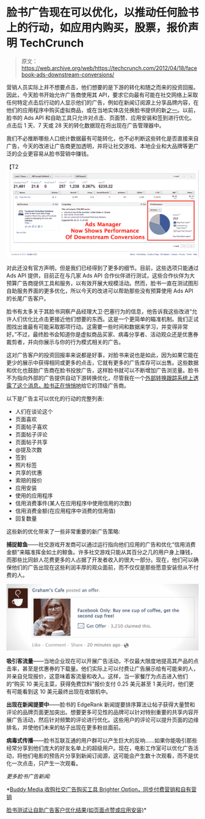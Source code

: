 # 脸书广告现在可以优化，以推动任何脸书上的行动，如应用内购买，股票，报价声明 TechCrunch

> 原文：<https://web.archive.org/web/https://techcrunch.com/2012/04/18/facebook-ads-downstream-conversions/>

营销人员实际上并不想要点击，他们想要的是下游的转化和随之而来的投资回报。因此，今天脸书开始允许广告商使用其 API，要求它向最有可能在社交网络上采取任何特定点击后行动的人显示他们的广告，例如在新闻订阅源上分享品牌内容，在他们的应用程序中购买虚拟商品，或在当地实体店兑换脸书提供的新[之一](https://web.archive.org/web/20221207045112/http://www.facebook.com/help/offers)。以前，脸书的 Ads API 和自助工具只允许对点击、页面赞、应用安装和签到进行优化。点击后 1 天、7 天或 28 天的转化数据现在将出现在广告管理器中。

我们不必推断哪些人口统计数据最有可能转化，也不必判断这些转化是否直接来自广告，今天的改进让广告商更加透明，并将让社交游戏、本地企业和大品牌等更广泛的企业更容易从脸书营销中赚钱。

【T2![](img/07dad897c1d0374fba364489b98a1c29.png "Action Measurement Screenshot Done")

对此还没有官方声明，但是我们已经得到了更多的细节。目前，这些选项只能通过 Ads API 提供，目前正在与几家 Ads API 合作伙伴进行测试，这些合作伙伴为大预算广告商提供工具和服务，以有效开展大规模活动。然而，脸书一直在测试图形自助服务界面的更多优化，所以今天的改进可以帮助那些没有预算使用 Ads API 的长尾广告客户。

脸书有太多关于其脸书洞察产品经理大卫·巴塞行为的信息，他告诉我这些改进“允许人们优化比点击更接近他们想要的东西。这是一个更简单的瞄准机制。我们正试图找出谁最有可能采取那项行动。这需要一些时间和数据来学习，并变得非常好。”不过，最终脸书会知道你是虚拟商品买家、病毒分享者、活动观众还是优惠券裁剪者，并向你展示与你的行为模式相关的广告。

这对广告客户的投资回报率来说都是好事，对脸书来说也是如此，因为如果它能在更少的展示中获得相同或更多的点击，它就有更多的广告库存可以出售。这些数据和优化也鼓励广告商在脸书投放广告，这样脸书就可以不断增加广告浏览量。脸书不为指向外部的广告提供自动下游转换优化，尽管我在一个[外部转换跟踪系统上透露了这个消息，脸书正在悄悄地](https://web.archive.org/web/20221207045112/https://beta.techcrunch.com/2011/12/07/conversion-tracking/)给它的顶级广告商。

以下是广告主可以优化的行动的完整列表:

*   人们在谈论这个
*   页面喜欢
*   页面帖子喜欢
*   页面帖子评论
*   页面帖子共享
*   @提及次数
*   签到
*   照片标签
*   共享的优惠
*   索赔的报价
*   应用安装
*   使用的应用程序
*   信用消费事件(某人在应用程序中使用信用的次数)
*   信用消费金额(在应用程序中消费的信用值)
*   回复数量

这些新的优化带来了一些非常重要的新广告策略:

**捕捉鲸鱼**——社交游戏开发商可以通过运行指向他们应用的广告和优化“信用消费金额”来瞄准挥金如土的鲸鱼。许多社交游戏只能从其百分之几的用户身上赚钱，而那些比同龄人花费更多的人占据了开发者收入的很大一部分。现在，他们可以确保他们的广告出现在这些利润丰厚的观众面前，而不仅仅是那些愿意安装但从不付费的人。

[![](img/abaa3c14d07b7f329b4d2c19c3abe630.png "Facebook Offers")](https://web.archive.org/web/20221207045112/https://beta.techcrunch.com/2012/04/18/facebook-ads-downstream-conversions/facebook-offers/)

**吸引客流量**——当地企业现在可以开展广告活动，不仅最大限度地提高其产品的点击率，甚至是优惠券的下载量。他们实际上可以付费让广告展示给有可能来的人，并亲自兑现报价，这意味着客流量和收入。这样，当一家餐厅为点击进入他们的“购买 10 美元主菜，获得免费饮料”报价支付 0.25 美元甚至 1 美元时，他们更有可能看到这 10 美元最终出现在收银机中。

**出现在新闻提要中**——脸书的 EdgeRank 新闻提要排序算法让帖子获得大量赞和评论的品牌页面更加突出。想要更多可见性的品牌可以针对特别重要的共享内容开展广告活动，然后针对频繁的评论进行优化。这些用户的评论可以提升页面的边缘排名，并使他们未来的帖子出现在更多粉丝面前。

**病毒式传播**——脸书互联互通的用户群可以产生巨大的反响……如果你能吸引那些经常分享到他们庞大的好友名单上的超级用户。现在，电影工作室可以优化广告活动，将他们电影的预告片分享到新闻订阅源，这可能会产生数十次观看，而不是优化一次点击，只产生一次观看。

*更多脸书广告新闻:*

 *[Buddy Media 收购社交广告购买工具 Brighter Option，同步付费营销和自有营销](https://web.archive.org/web/20221207045112/https://beta.techcrunch.com/2012/02/27/buddy-media-brighter-option/)

[脸书测试让自助广告客户优化结果(如页面点赞或应用安装)](https://web.archive.org/web/20221207045112/https://beta.techcrunch.com/2012/03/29/facebook-self-serve-test/)*